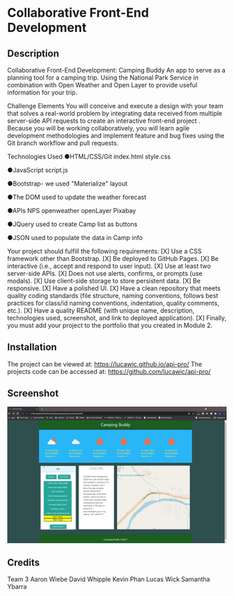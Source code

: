 # Collaborative Front-End Development


## Description 

Collaborative Front-End Development: Camping Buddy
An app to serve as a planning tool for a camping trip. Using the National Park Service in
combination with Open Weather and Open Layer to provide useful information for your trip.


Challenge Elements
You will conceive and execute a design with your team that solves a real-world problem by 
integrating data received from multiple server-side API requests to create an interactive 
front-end project . Because you will be working collaboratively, you will learn agile 
development methodologies and implement feature and bug fixes using the Git branch workflow 
and pull requests.

Technologies Used
●HTML/CSS/Git
index.html
style.css

●JavaScript
script.js

●Bootstrap- we used "Materialize"
layout

●The DOM
used to update the weather forecast

●APIs
NPS
openweather
openLayer
Pixabay

●JQuery
used to create Camp list as buttons

●JSON
used to populate the data in Camp info


Your project should fulfill the following requirements:
  [X]  Use a CSS framework other than Bootstrap.
  [X]  Be deployed to GitHub Pages.
  [X]  Be interactive (i.e., accept and respond to user input).
  [X]  Use at least two server-side APIs.
  [X]  Does not use alerts, confirms, or prompts (use modals).
  [X]  Use client-side storage to store persistent data.
  [X]  Be responsive.
  [X]  Have a polished UI.
  [X]  Have a clean repository that meets quality coding standards (file structure, naming conventions, follows best practices for class/id naming conventions, indentation, quality comments, etc.).
  [X]  Have a quality README (with unique name, description, technologies used, screenshot, and link to deployed application).
  [X]  Finally, you must add your project to the portfolio that you created in Module 2.


## Installation

The project can be viewed at: https://lucawic.github.io/api-pro/
The projects code can be accessed at: https://github.com/lucawic/api-pro/

## Screenshot
![api-pro Screenshot](./assets/images/Screenshot.png)

## Credits
Team 3
Aaron Wiebe
David Whipple
Kevin Phan
Lucas Wick
Samantha Ybarra